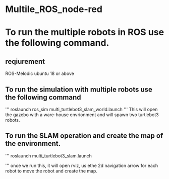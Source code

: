 # Multile_ROS_node-red

# To run the multiple robots in ROS use the following command. 
   ## reqiurement
   ROS-Melodic
   ubuntu 18 or above
    
   ## To run the simulation with multiple robots use the following command
   '''
      roslaunch ros_sim multi_turtlebot3_slam_world.launch
   '''
   This will open the gazebo with a ware-house envrionment and will spawn two turtlebot3 robots. 
        
   ## To run the SLAM operation and create the map of the environment. 
   '''
   roslaunch multi_turtlebot3_slam.launch
        
   '''
   once we run this, it will open rviz, us ethe 2d navigation arrow for each robot to move the robot and create the map. 
        
   ##
        
